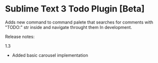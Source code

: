 Sublime Text 3 Todo Plugin [Beta]
=================================

Adds new command to command palete that searches for comments with "TODO:" str inside and navigate throught them
In development.


Release notes:

1.3
- Added basic carousel implementation